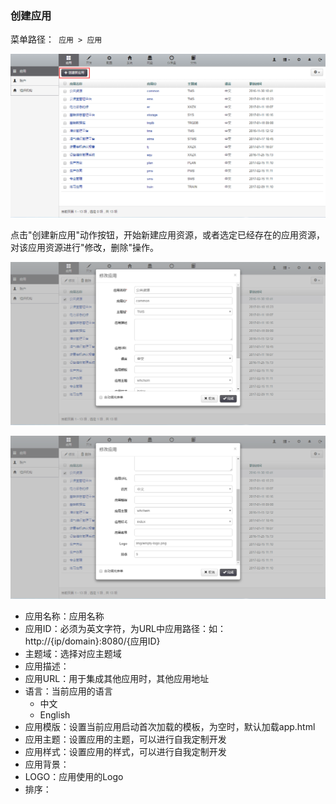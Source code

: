 ### 创建应用

菜单路径：` 应用 > 应用`

![PNG](..\images\application\1.png)

点击"创建新应用"动作按钮，开始新建应用资源，或者选定已经存在的应用资源，对该应用资源进行"修改，删除"操作。

![PNG](..\images\application\2.png)

![PNG](..\images\application\3.png)

- 应用名称：应用名称
- 应用ID：必须为英文字符，为URL中应用路径：如：http://{ip/domain}:8080/{应用ID}
- 主题域：选择对应主题域
- 应用描述：
- 应用URL：用于集成其他应用时，其他应用地址
- 语言：当前应用的语言
  - 中文
  - English
- 应用模版：设置当前应用启动首次加载的模板，为空时，默认加载app.html
- 应用主题：设置应用的主题，可以进行自我定制开发
- 应用样式：设置应用的样式，可以进行自我定制开发
- 应用背景：
- LOGO：应用使用的Logo
- 排序：

